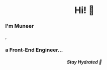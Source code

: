 <h1 align="center" color="red">Hi! 🤖</h1>

<h3>I'm Muneer</h3>, <h3 text-color>a Front-End Engineer...</h3>

<h5 align="center">Stay Hydrated 🥤</h5>





